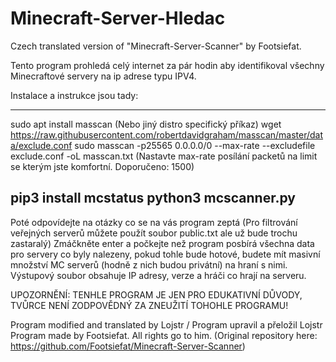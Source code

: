 # Minecraft-Server-Hledac
Czech translated version of "Minecraft-Server-Scanner" by Footsiefat.

Tento program prohledá celý internet za pár hodin aby identifikoval všechny Minecraftové servery na ip adrese typu IPV4.

Instalace a instrukce jsou tady:

---
sudo apt install masscan (Nebo jiný distro specifický příkaz)
wget https://raw.githubusercontent.com/robertdavidgraham/masscan/master/data/exclude.conf
sudo masscan -p25565 0.0.0.0/0 --max-rate <maxrate> --excludefile exclude.conf -oL masscan.txt (Nastavte max-rate posílání packetů na limit se kterým jste komfortní. Doporučeno: 1500)

pip3 install mcstatus
python3 mcscanner.py
---

Poté odpovídejte na otázky co se na vás program zeptá (Pro filtrování veřejných serverů můžete použít soubor public.txt ale už bude trochu zastaralý)
Zmáčkněte enter a počkejte než program posbírá všechna data pro servery co byly nalezeny, pokud tohle bude hotové, budete mít masivní množství MC serverů (hodně z nich budou privátní) na hraní s nimi. Výstupový soubor obsahuje IP adresy, verze a hráči co hrají na serveru.
  
UPOZORNĚNÍ: TENHLE PROGRAM JE JEN PRO EDUKATIVNÍ DŮVODY, TVŮRCE NENÍ ZODPOVĚDNÝ ZA ZNEUŽITÍ TOHOHLE PROGRAMU!

 
Program modified and translated by Lojstr / Program upravil a přeložil Lojstr
Program made by Footsiefat. All rights go to him. (Original repository here: https://github.com/Footsiefat/Minecraft-Server-Scanner)

